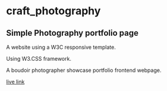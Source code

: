 # craft_photography

## Simple Photography portfolio page

A website using a W3C responsive template.

Using W3.CSS framework.

A boudoir photographer showcase portfolio frontend webpage.

[live link](https://areksoulahian.github.io/craft_photography/)
